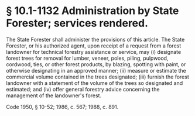 # § 10.1-1132 Administration by State Forester; services rendered.

<p>The State Forester shall administer the provisions of this article. The State Forester, or his authorized agent, upon receipt of a request from a forest landowner for technical forestry assistance or service, may (i) designate forest trees for removal for lumber, veneer, poles, piling, pulpwood, cordwood, ties, or other forest products, by blazing, spotting with paint, or otherwise designating in an approved manner; (ii) measure or estimate the commercial volume contained in the trees designated; (iii) furnish the forest landowner with a statement of the volume of the trees so designated and estimated; and (iv) offer general forestry advice concerning the management of the landowner's forest.</p><p>Code 1950, § 10-52; 1986, c. 567; 1988, c. 891.</p>